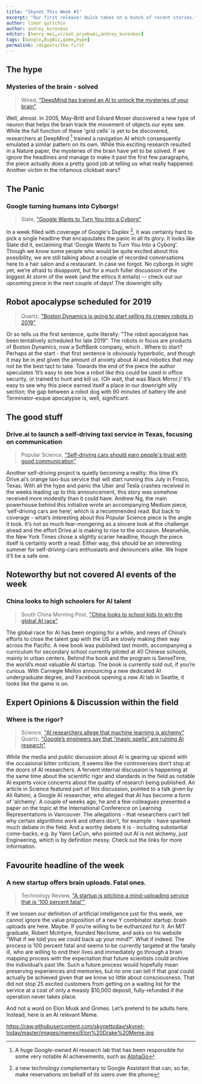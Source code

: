```yaml
---
title: "Skynet This Week #1"
excerpt: "Our first release! Quick takes on a bunch of recent stories."
author: limor gultchin
author: andrey_kurenkov
editor: [henry_mei,viraat_aryabumi,andrey_kurenkov]
tags: [Google,BigBiz,game,hype]
permalink: /digests/the-first
---
```


## The hype

### Mysteries of the brain - solved
> Wired, ["DeepMind has trained an AI to unlock the mysteries of your brain"](http://www.wired.co.uk/article/deepmind-newest-network-mimics-the-gps-cells-in-your-brain)

Well, almost. In 2005, May-Britt and Edvard Moser discovered a new type of neuron that helps the brain track the movement of objects our eyes see. While the full function of these 'grid cells' is yet to be discovered, researchers at DeepMind [^deepmind] trained a navigation AI which consequently emulated a similar pattern on its own. While this exciting research resulted in a Nature paper, the mysteries of the brain have yet to be solved.  If we ignore the headlines and manage to make it past the first few paragraphs, the piece actually does a pretty good job at telling us what really happened. Another victim in the infamous clickbait wars? 

[^deepmind]: A huge Google-owned AI research lab that has been responsible for some very notable AI achievements, such as [AlphaGo](https://www.skynettoday.com/content/editorials/is-alphago-zero-overrated/)


## The Panic

### Google turning humans into Cyborgs!
> Slate, ["Google Wants to Turn You Into a Cyborg"](https://slate.com/technology/2018/05/google-assistant-will-essentially-turn-humans-into-cyborgs.html)

In a week filled with coverage of Google's Duplex [^duplex], it was certainly hard to pick a single headline that encapsulates the panic in all its glory. It looks like Slate did it, exclaiming that ‘Google Wants to Turn You Into a Cyborg’. Though we know some people who would be quite excited about this possibility, we are still talking about a couple of recorded conversations here to a hair salon and a restaurant. In case we forgot. No cyborgs in sight yet, we’re afraid to disappoint, but for a much fuller discussion of the biggest AI storm of the week (and the ethics it entails) -- check out our upcoming piece in the next couple of days!
The downright silly

[^duplex]: a new technology complementary to Google Assistant that can, so far, make reservations on behalf of its users over the phone

## Robot apocalypse scheduled for 2019 
> Quartz, ["Boston Dynamics is going to start selling its creepy robots in 2019"](https://qz.com/1276281/softbanks-boston-dynamics-will-start-selling-its-spotmini-robots-in-2019/)

Or so tells us the first sentence, quite literally: "The robot apocalypse has been tentatively scheduled for late 2019". The robots in focus are products of Boston Dynamics, now a SoftBank company, which . Where to start? Perhaps at the start - that first sentence is obviously hyperbolic, and though it may be in jest given the amount of anxiety about AI and robotics that may not be the best tact to take. Towards the end of the piece the author speculates ‘It’s easy to see how a robot like this could be used in office security, or trained to hunt and kill us. (Oh wait, that was Black Mirror.)’ It’s easy to see why this piece earned itself a place in our downright silly section; the gap between a robot dog with 90 minutes of battery life and Terminator-esque apocalypse is, well, significant.

## The good stuff

### Drive.ai to launch a self-driving taxi service in Texas, focusing on communication
> Popular Science, ["Self-driving cars should earn people's trust with good communication"](https://www.popsci.com/self-driving-cars-communicate)

Another self-driving project is quietly becoming a reality: this time it’s Drive.ai’s orange taxi-bus service that will start running this July in Frisco, Texas. With all the hype and panic the Uber and Tesla crashes received in the weeks leading up to this announcement, this story was somehow received more modestly than it could have. Andrew Ng, the main powerhouse behind this initiative wrote an accompanying Medium piece, ‘self-driving cars are here’, which is a recommended read. But back to coverage - what’s interesting about this Popular Science piece is the angle it took. It’s not so much fear-mongering as a sincere look at the challenge ahead and the effort Drive.ai is making to rise to the occasion. Meanwhile, the New York Times chose a slightly scarier headline, though the piece itself is certainly worth a read. Either way, this should be an interesting summer for self-driving-cars enthusiasts and denouncers alike. We hope it’ll be a safe one.

## Noteworthy but not covered AI events of the week

### China looks to high schoolers for AI talent
> South China Morning Post, ["China looks to school kids to win the global AI race"](http://www.scmp.com/tech/china-tech/article/2144396/china-looks-school-kids-win-global-ai-race)

The global race for AI has been ongoing for a while, and news of China’s efforts to close the talent gap with the US are slowly making their way across the Pacific. A new book was published last month, accompanying a curriculum for secondary school currently piloted at 40 Chinese schools, mainly in urban centers. Behind the book and the program is SenseTime, the world’s most valuable AI startup. The book is currently sold out, if you’re curious. With Carnegie  Mellon announcing a new dedicated AI undergraduate degree, and Facebook opening a new AI lab in Seattle, it looks like the game is on.

## Expert Opinions & Discussion within the field

### Where is the rigor?
> Science, ["AI researchers allege that machine learning is alchemy"](http://www.sciencemag.org/news/2018/05/ai-researchers-allege-machine-learning-alchemy)
> Quartz, ["Google’s engineers say that “magic spells” are ruining AI research"](https://qz.com/1274131/googles-engineers-say-that-lack-of-rigor-is-ruining-ai-research/)

While the media and public discussion about AI is gearing up spiced with the occasional bitter criticism, it seems like the controversies don’t stop at the doors of AI researchers. A fervent internal discussion is happening at the same time about the scientific rigor and standards in the field as notable AI experts voice concerns about the quality of research being published. An article in Science featured part of this discussion, pointed to a talk given by Ali Rahimi, a Google AI researcher, who alleged that AI has become a form of ‘alchemy’. A couple of weeks ago, he and a few colleagues presented a paper on the topic at the International Conference on Learning Representations in Vancouver. The allegations - that researchers can’t tell why certain algorithms work and others don't, for example - have sparked much debate in the field. And a worthy debate it is - including substantial come-backs, e.g. by Yann LeCun, who pointed out AI is not alchemy, just Engineering, which is by definition messy. Check out the links for more information.

## Favourite headline of the week 

### A new startup offers brain uploads. Fatal ones.
> Technology Review, ["A startup is pitching a mind-uploading service that is '100 percent fatal'"](https://www.technologyreview.com/s/610456/a-startup-is-pitching-a-mind-uploading-service-that-is-100-percent-fatal/)

If we loosen our definition of artificial intelligence just for this week, we cannot ignore the value proposition of a new Y combinator startup: brain uploads are here. Maybe. If you’re willing to be euthanized for it. An MIT graduate, Robert McIntyre, founded Nectome, and asks on his website “What if we told you we could back up your mind?”. What if indeed. The process is 100 percent fatal and seems to be currently targeted at the fatally ill, who are willing to end their lives and immediately go through a brain mapping process with the expectation that future scientists could archive the individual’s past life. Such a future process would hopefully mean preserving experiences and memories, but no one can tell if that goal could actually be achieved given that we know so little about consciousness. That did not stop 25 excited customers from getting on a waiting list for the service at a cost of only a measly $10,000 deposit, fully-refunded if the operation never takes place. 


And not a word on Elon Musk and Grimes. Let’s pretend to be adults here. Instead, here is an AI relevant Meme.

https://raw.githubusercontent.com/skynettoday/skynet-today/master/images/memes/Elon%20Drake%20Meme.jpg


